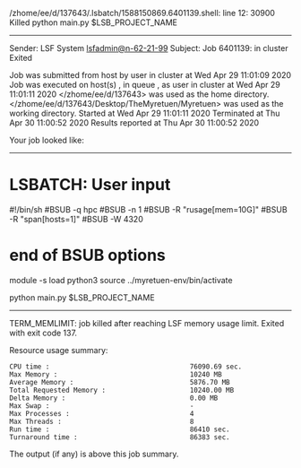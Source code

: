 /zhome/ee/d/137643/.lsbatch/1588150869.6401139.shell: line 12: 30900 Killed                  python main.py $LSB_PROJECT_NAME

------------------------------------------------------------
Sender: LSF System <lsfadmin@n-62-21-99>
Subject: Job 6401139: <NNAgent2NN-Selfplay-50-random> in cluster <dcc> Exited

Job <NNAgent2NN-Selfplay-50-random> was submitted from host <n-62-27-20> by user <s183905> in cluster <dcc> at Wed Apr 29 11:01:09 2020
Job was executed on host(s) <n-62-21-99>, in queue <hpc>, as user <s183905> in cluster <dcc> at Wed Apr 29 11:01:11 2020
</zhome/ee/d/137643> was used as the home directory.
</zhome/ee/d/137643/Desktop/TheMyretuen/Myretuen> was used as the working directory.
Started at Wed Apr 29 11:01:11 2020
Terminated at Thu Apr 30 11:00:52 2020
Results reported at Thu Apr 30 11:00:52 2020

Your job looked like:

------------------------------------------------------------
# LSBATCH: User input
#!/bin/sh
#BSUB -q hpc
#BSUB -n 1
#BSUB -R "rusage[mem=10G]"
#BSUB -R "span[hosts=1]"
#BSUB -W 4320
# end of BSUB options

module -s load python3
source ../myretuen-env/bin/activate

python main.py $LSB_PROJECT_NAME


------------------------------------------------------------

TERM_MEMLIMIT: job killed after reaching LSF memory usage limit.
Exited with exit code 137.

Resource usage summary:

    CPU time :                                   76090.69 sec.
    Max Memory :                                 10240 MB
    Average Memory :                             5876.70 MB
    Total Requested Memory :                     10240.00 MB
    Delta Memory :                               0.00 MB
    Max Swap :                                   -
    Max Processes :                              4
    Max Threads :                                8
    Run time :                                   86410 sec.
    Turnaround time :                            86383 sec.

The output (if any) is above this job summary.

